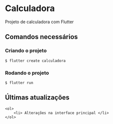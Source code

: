 # Calculadora

Projeto de calculadora com Flutter

## Comandos necessários

### Criando o projeto
    $ flutter create calculadora

### Rodando o projeto 
    $ flutter run

## Últimas atualizações
    <ol>
        <li> Alterações na interface principal </li>
    </ol>